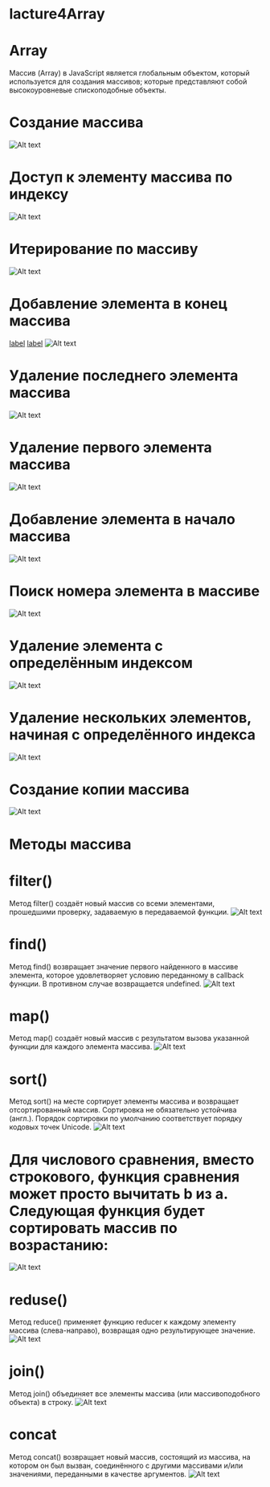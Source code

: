 # lacture4Array

# Array
Массив (Array) в JavaScript является глобальным объектом, который используется для создания массивов; которые представляют собой высокоуровневые спископодобные объекты.

# Создание массива
 ![Alt text](img/1.PNG)

 # Доступ к элементу массива по индексу
 ![Alt text](img/2.PNG)

 # Итерирование по массиву
 ![Alt text](img/3.PNG)

 # Добавление элемента в конец массива
[label](img/4.PNG%0D) [label](img/5.PNG%0D) ![Alt text](img/6.PNG)

# Удаление последнего элемента массива
![Alt text](img/11.PNG)

# Удаление первого элемента массива
![Alt text](img/5.PNG)

# Добавление элемента в начало массива
![Alt text](img/6.PNG)

# Поиск номера элемента в массиве
![Alt text](img/7.PNG)

# Удаление элемента с определённым индексом

![Alt text](img/8.PNG)

# Удаление нескольких элементов, начиная с определённого индекса
![Alt text](img/9.PNG)

# Создание копии массива
![Alt text](img/10.PNG)

# Методы массива

# filter()
Метод filter() создаёт новый массив со всеми элементами, прошедшими проверку, задаваемую в передаваемой функции.
![Alt text](img/12.PNG)


# find()
Метод find() возвращает значение первого найденного в массиве элемента, которое удовлетворяет условию переданному в callback функции. В противном случае возвращается undefined.
![Alt text](img/13.PNG)

# map()
Метод map() создаёт новый массив с результатом вызова указанной функции для каждого элемента массива.
![Alt text](img/14.PNG)


# sort()
Метод sort() на месте сортирует элементы массива и возвращает отсортированный массив. Сортировка не обязательно устойчива (англ.). Порядок сортировки по умолчанию соответствует порядку кодовых точек Unicode.
![Alt text](img/15.PNG)

# Для числового сравнения, вместо строкового, функция сравнения может просто вычитать b из a. Следующая функция будет сортировать массив по возрастанию:
![Alt text](img/16.PNG)

# reduse()
Метод reduce() применяет функцию reducer к каждому элементу массива (слева-направо), возвращая одно результирующее значение.
![Alt text](img/17.PNG)

# join()
Метод join() объединяет все элементы массива (или массивоподобного объекта) в строку.
![Alt text](img/18.PNG)

# concat
Метод concat() возвращает новый массив, состоящий из массива, на котором он был вызван, соединённого с другими массивами и/или значениями, переданными в качестве аргументов.
![Alt text](img/19.PNG)
